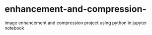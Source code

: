 # enhancement-and-compression-
image enhancement and compression project using python in jupyter notebook
